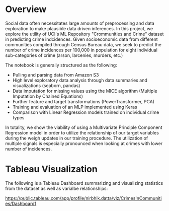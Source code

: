 # Overview

Social data often necessitates large amounts of preprocessing and data exploration to make plausible data driven inferences. In this project, we explore the utility of UCI's ML Repository "Crommunities and Crime" dataset in predicting crime indcidences. Given socioeconomic data from different communities compiled through Census Bureau data, we seek to predict the number of crime incidences per 100,000 in population for eight individual sub-categories of crime (arson, larcenies, murders, etc.)

The notebook is generally structured as the following:
* Pulling and parsing data from Amazon S3
* High level exploratory data analysis through data summaries and visualizations (seaborn, pandas)
* Data imputation for missing values using the MICE algorithm (Multiple Imputation by Chained Equations)
* Further feature and target transformations (PowerTransformer, PCA)
* Training and evaluation of an MLP implemented using Keras
* Comparison with Linear Regression models trained on individual crime types


In totality, we show the viability of using a Multivariate Principle Component Regression model in order to utilize the relationship of our target variables during the weigh updates in our training procedure. The utilization of multiple signals is especially pronounced when looking at crimes with lower number of incidences.

# Tableau Visualization

The following is a Tableau Dashboard summarizing and visualizing statistics from the dataset as well as varialbe relationships:

https://public.tableau.com/app/profile/nirbhik.datta/viz/CrimesInCommunities/Dashboard1

